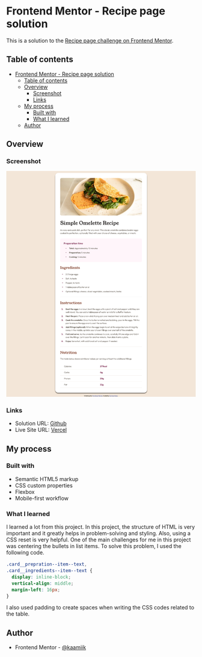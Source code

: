 # Frontend Mentor - Recipe page solution

This is a solution to the [Recipe page challenge on Frontend Mentor](https://www.frontendmentor.io/challenges/recipe-page-KiTsR8QQKm).

## Table of contents

- [Frontend Mentor - Recipe page solution](#frontend-mentor---recipe-page-solution)
  - [Table of contents](#table-of-contents)
  - [Overview](#overview)
    - [Screenshot](#screenshot)
    - [Links](#links)
  - [My process](#my-process)
    - [Built with](#built-with)
    - [What I learned](#what-i-learned)
  - [Author](#author)

## Overview

### Screenshot

![](./assets/images/screenshot.png)

### Links

- Solution URL: [Github](https://github.com/kaamiik/fm-Recipe-Page)
- Live Site URL: [Vercel](https://fm-recipe-page.vercel.app/)

## My process

### Built with

- Semantic HTML5 markup
- CSS custom properties
- Flexbox
- Mobile-first workflow

### What I learned

I learned a lot from this project. In this project, the structure of HTML is very important and it greatly helps in problem-solving and styling. Also, using a CSS reset is very helpful. One of the main challenges for me in this project was centering the bullets in list items. To solve this problem, I used the following code.

```css
.card__prepration--item--text,
.card__ingredients--item--text {
  display: inline-block;
  vertical-align: middle;
  margin-left: 16px;
}
```

I also used padding to create spaces when writing the CSS codes related to the table.

## Author

- Frontend Mentor - [@kaamiik](https://www.frontendmentor.io/profile/kaamiik)
